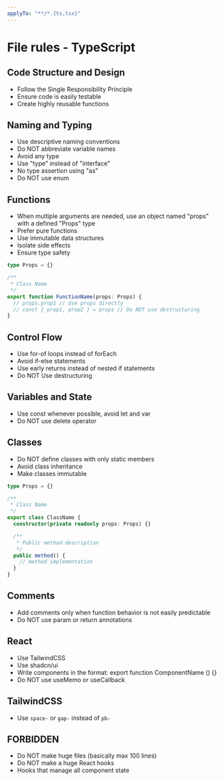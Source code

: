 ```yaml
---
applyTo: "**/*.{ts,tsx}"
---
```


# File rules - TypeScript

## Code Structure and Design

- Follow the Single Responsibility Principle
- Ensure code is easily testable
- Create highly reusable functions

## Naming and Typing

- Use descriptive naming conventions
- Do NOT abbreviate variable names
- Avoid any type
- Use "type" instead of "interface"
- No type assertion using "as"
- Do NOT use enum

## Functions

- When multiple arguments are needed, use an object named "props" with a defined "Props" type
- Prefer pure functions
- Use immutable data structures
- Isolate side effects
- Ensure type safety

```ts
type Props = {}

/**
 * Class Name
 */
export function FunctionName(props: Props) {
  // props.prop1 // Use props directly
  // const { prop1, prop2 } = props // Do NOT use destructuring
}
```

## Control Flow

- Use for-of loops instead of forEach
- Avoid if-else statements
- Use early returns instead of nested if statements
- Do NOT Use destructuring

## Variables and State

- Use const whenever possible, avoid let and var
- Do NOT use delete operator

## Classes

- Do NOT define classes with only static members
- Avoid class inheritance
- Make classes immutable

```ts
type Props = {}

/**
 * Class Name
 */
export class ClassName {
  constructor(private readonly props: Props) {}

  /**
   * Public method description
   */
  public method() {
    // method implementation
  }
}
```

## Comments

- Add comments only when function behavior is not easily predictable
- Do NOT use param or return annotations

## React

- Use TailwindCSS
- Use shadcn/ui
- Write components in the format: export function ComponentName () {}
- Do NOT use useMemo or useCallback

## TailwindCSS

- Use `space-` or `gap-` instead of `pb-`

## FORBIDDEN

- Do NOT make huge files (basically max 100 lines)
- Do NOT make a huge React hooks
- Hooks that manage all component state
